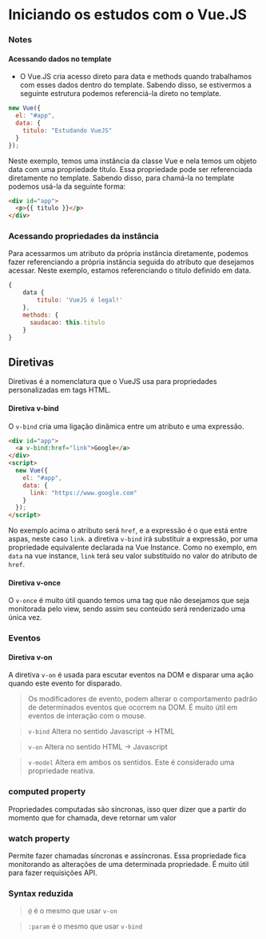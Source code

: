 ﻿# Iniciando os estudos com o Vue.JS

### Notes

#### Acessando dados no template

- O Vue.JS cria acesso direto para data e methods quando trabalhamos com esses dados dentro do template. Sabendo disso, se estivermos a seguinte estrutura podemos referenciá-la direto no template.

```javascript
new Vue({
  el: "#app",
  data: {
    titulo: "Estudando VueJS"
  }
});
```

Neste exemplo, temos uma instância da classe Vue e nela temos um objeto data com uma propriedade título. Essa propriedade pode ser referenciada diretamente no template. Sabendo disso, para chamá-la no template podemos usá-la da seguinte forma:

```html
<div id="app">
  <p>{{ titulo }}</p>
</div>
```

### Acessando propriedades da instância

Para acessarmos um atributo da própria instância diretamente, podemos fazer referenciando a própria instância seguida do atributo que desejamos acessar. Neste exemplo, estamos referenciando o titulo definido em data.

```javascript
{
    data {
        titulo: 'VueJS é legal!'
    },
    methods: {
      saudacao: this.titulo
    }
}
```

## Diretivas

Diretivas é a nomenclatura que o VueJS usa para propriedades personalizadas em tags HTML.

#### Diretiva v-bind

O `v-bind` cria uma ligação dinâmica entre um atributo e uma expressão.

```html
<div id="app">
  <a v-bind:href="link">Google</a>
</div>
<script>
  new Vue({
    el: "#app",
    data: {
      link: "https://www.google.com"
    }
  });
</script>
```

No exemplo acima o atributo será `href`, e a expressão é o que está entre aspas, neste caso `link`. a diretiva `v-bind` irá substituir a expressão, por uma propriedade equivalente declarada na Vue Instance. Como no exemplo, em `data` na vue instance, `link` terá seu valor substituído no valor do atributo de `href`.

#### Diretiva v-once

O `v-once` é muito útil quando temos uma tag que não desejamos que seja monitorada pelo view, sendo assim seu conteúdo será renderizado uma única vez.

### Eventos

#### Diretiva v-on

A diretiva `v-on` é usada para escutar eventos na DOM e disparar uma ação quando este evento for disparado.

> Os modificadores de evento, podem alterar o comportamento padrão de determinados eventos que ocorrem na DOM. É muito útil em eventos de interação com o mouse.

> `v-bind` Altera no sentido Javascript -> HTML

> `v-on` Altera no sentido HTML -> Javascript

> `v-model` Altera em ambos os sentidos. Este é considerado uma propriedade reativa.

### computed property

Propriedades computadas são síncronas, isso quer dizer que a partir do momento que for chamada, deve retornar um valor

### watch property

Permite fazer chamadas síncronas e assíncronas. Essa propriedade fica monitorando as alterações de uma determinada propriedade. É muito útil para fazer requisições API.

### Syntax reduzida

> `@` é o mesmo que usar `v-on`

> `:param` é o mesmo que usar `v-bind`
